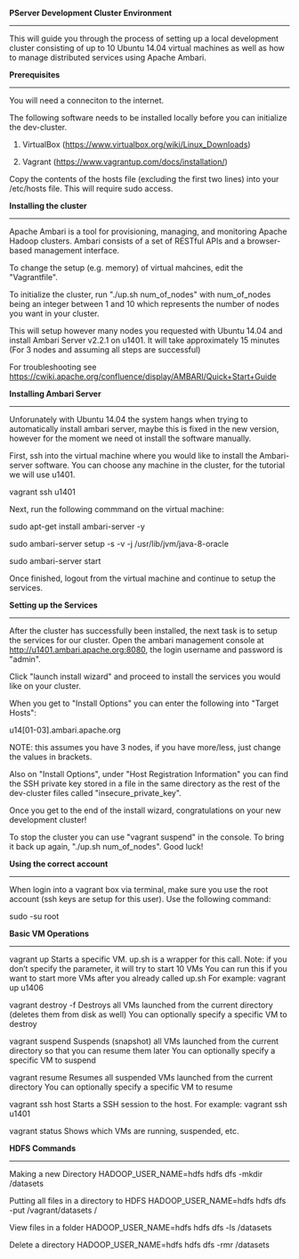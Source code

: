 
**PServer Development Cluster Environment**
***************************************

This will guide you through the process of setting up a local development cluster consisting of up to 10 Ubuntu 14.04 virtual machines as well as how to manage distributed services using Apache Ambari.


**Prerequisites**
*************

You will need a conneciton to the internet.

The following software needs to be installed locally before you can initialize the dev-cluster.

 1. VirtualBox (https://www.virtualbox.org/wiki/Linux_Downloads)

 2. Vagrant (https://www.vagrantup.com/docs/installation/)

Copy the contents of the hosts file (excluding the first two lines) into your /etc/hosts file. This will require sudo access.


**Installing the cluster** 
**********************

Apache Ambari is a tool for provisioning, managing, and monitoring Apache Hadoop clusters. Ambari consists of a set of RESTful APIs and a browser-based management interface. 

To change the setup (e.g. memory) of virtual mahcines, edit the "Vagrantfile".

To initialize the cluster, run "./up.sh num_of_nodes" with num_of_nodes being an integer between 1 and 10 which represents the number of nodes you want in your cluster.

This will setup however many nodes you requested with Ubuntu 14.04 and install Ambari Server v2.2.1 on u1401. It will take approximately 15 minutes (For 3 nodes and assuming all steps are successful)

For troubleshooting see https://cwiki.apache.org/confluence/display/AMBARI/Quick+Start+Guide

**Installing Ambari Server**
************************

Unforunately with Ubuntu 14.04 the system hangs when trying to automatically install ambari server, maybe this is fixed in the new version, however for the moment we need ot install the software manually. 

First, ssh into the virtual machine where you would like to install the Ambari-server software. You can choose any machine in the cluster, for the tutorial we will use u1401.

vagrant ssh u1401

Next, run the following commmand on the virtual machine:

sudo apt-get install ambari-server -y

sudo ambari-server setup -s -v -j /usr/lib/jvm/java-8-oracle

sudo ambari-server start

Once finished, logout from the virtual machine and continue to setup the services.

**Setting up the Services**
***********************

After the cluster has successfully been installed, the next task is to setup the services for our cluster. Open the ambari management console at http://u1401.ambari.apache.org:8080, the login username and password is "admin".

Click "launch install wizard" and proceed to install the services you would like on your cluster. 

When you get to "Install Options" you can enter the following into "Target Hosts":

u14[01-03].ambari.apache.org

NOTE: this assumes you have 3 nodes, if you have more/less, just change the values in brackets.

Also on "Install Options", under "Host Registration Information" you can find the SSH private key stored in a file in the same directory as the rest of the dev-cluster files called "insecure_private_key".

Once you get to the end of the install wizard, congratulations on your new development cluster!

To stop the cluster you can use "vagrant suspend" in the console. To bring it back up again, "./up.sh num_of_nodes". Good luck!


**Using the correct account**
*******************

When login into a vagrant box via terminal, make sure you use the root account (ssh keys are setup for this user). Use the following command:

sudo -su root

**Basic VM Operations**
*******************

vagrant up <vm name>
Starts a specific VM. up.sh is a wrapper for this call.
Note: if you don’t specify the <vm name> parameter, it will try to start 10 VMs 
You can run this if you want to start more VMs after you already called up.sh
For example: vagrant up u1406

vagrant destroy -f
Destroys all VMs launched from the current directory (deletes them from disk as well)
You can optionally specify a specific VM to destroy

vagrant suspend
Suspends (snapshot) all VMs launched from the current directory so that you can resume them later
You can optionally specify a specific VM to suspend

vagrant resume
Resumes all suspended VMs launched from the current directory
You can optionally specify a specific VM to resume

vagrant ssh host
Starts a SSH session to the host. For example: vagrant ssh u1401

vagrant status
Shows which VMs are running, suspended, etc.


**HDFS Commands**
*************

Making a new Directory
HADOOP_USER_NAME=hdfs hdfs dfs -mkdir /datasets

Putting all files in a directory to HDFS
HADOOP_USER_NAME=hdfs hdfs dfs -put /vagrant/datasets /

View files in a folder
HADOOP_USER_NAME=hdfs hdfs dfs -ls /datasets

Delete a directory
HADOOP_USER_NAME=hdfs hdfs dfs -rmr /datasets

